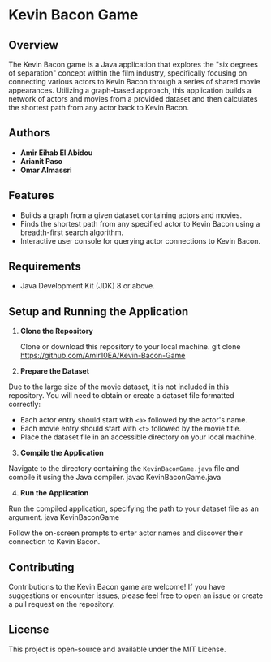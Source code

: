 # Kevin Bacon Game

## Overview

The Kevin Bacon game is a Java application that explores the "six degrees of separation" concept within the film industry, specifically focusing on connecting various actors to Kevin Bacon through a series of shared movie appearances. Utilizing a graph-based approach, this application builds a network of actors and movies from a provided dataset and then calculates the shortest path from any actor back to Kevin Bacon.

## Authors

- **Amir Eihab El Abidou**
- **Arianit Paso**
- **Omar Almassri**

## Features

- Builds a graph from a given dataset containing actors and movies.
- Finds the shortest path from any specified actor to Kevin Bacon using a breadth-first search algorithm.
- Interactive user console for querying actor connections to Kevin Bacon.

## Requirements

- Java Development Kit (JDK) 8 or above.

## Setup and Running the Application

1. **Clone the Repository**

   Clone or download this repository to your local machine.
   git clone https://github.com/Amir10EA/Kevin-Bacon-Game

2. **Prepare the Dataset**

Due to the large size of the movie dataset, it is not included in this repository. You will need to obtain or create a dataset file formatted correctly:
- Each actor entry should start with `<a>` followed by the actor's name.
- Each movie entry should start with `<t>` followed by the movie title.
- Place the dataset file in an accessible directory on your local machine.

3. **Compile the Application**

Navigate to the directory containing the `KevinBaconGame.java` file and compile it using the Java compiler.
javac KevinBaconGame.java

4. **Run the Application**

Run the compiled application, specifying the path to your dataset file as an argument.
java KevinBaconGame

Follow the on-screen prompts to enter actor names and discover their connection to Kevin Bacon.

## Contributing

Contributions to the Kevin Bacon game are welcome! If you have suggestions or encounter issues, please feel free to open an issue or create a pull request on the repository.

## License

This project is open-source and available under the MIT License.
